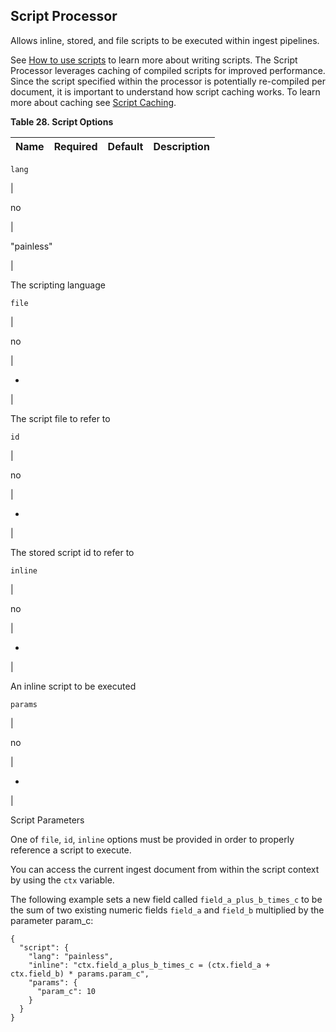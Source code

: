 ## Script Processor

Allows inline, stored, and file scripts to be executed within ingest pipelines.

See [How to use scripts](modules-scripting-using.html "How to use scripts") to learn more about writing scripts. The Script Processor leverages caching of compiled scripts for improved performance. Since the script specified within the processor is potentially re-compiled per document, it is important to understand how script caching works. To learn more about caching see [Script Caching](modules-scripting-using.html#modules-scripting-using-caching "Script Cachingedit").

 **Table 28. Script Options**

Name |  Required |  Default |  Description  
---|---|---|---  
  
`lang`

| 

no

| 

"painless"

| 

The scripting language  
  
`file`

| 

no

| 

-

| 

The script file to refer to  
  
`id`

| 

no

| 

-

| 

The stored script id to refer to  
  
`inline`

| 

no

| 

-

| 

An inline script to be executed  
  
`params`

| 

no

| 

-

| 

Script Parameters  
  
  


One of `file`, `id`, `inline` options must be provided in order to properly reference a script to execute.

You can access the current ingest document from within the script context by using the `ctx` variable.

The following example sets a new field called `field_a_plus_b_times_c` to be the sum of two existing numeric fields `field_a` and `field_b` multiplied by the parameter param_c:
    
    
    {
      "script": {
        "lang": "painless",
        "inline": "ctx.field_a_plus_b_times_c = (ctx.field_a + ctx.field_b) * params.param_c",
        "params": {
          "param_c": 10
        }
      }
    }
